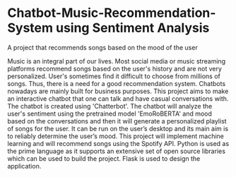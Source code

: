# Chatbot-Music-Recommendation-System using Sentiment Analysis
A project that recommends songs based on the mood of the user


Music is an integral part of our lives. Most social media or music streaming platforms recommend songs based on the user's history and are not very personalized. User's sometimes find it difficult to choose from millions of songs. Thus, there is a need for a good recommendation system. Chatbots nowadays are mainly built for business purposes. This project aims to make an interactive chatbot that one can talk and have casual conversations with. The chatbot is created using 'Chatterbot'. The chatbot will analyze the user's sentiment using the pretrained model 'EmoRoBERTA' and mood based on the conversations and then it will generate a personalized playlist of songs for the user. It can be run on the user’s desktop and its main aim is to reliably determine the user’s mood. This project will implement machine learning and will recommend songs using the Spotify API. Python is used as the prime language as it supports an extensive set of open source libraries which can be used to build the project. Flask is used to design the application.
